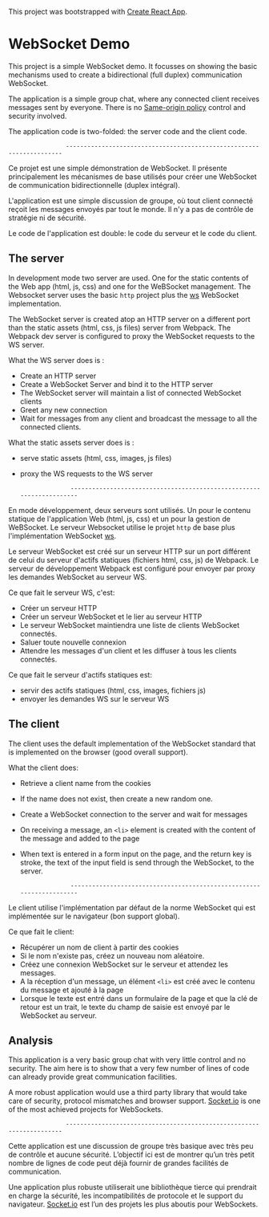 

This project was bootstrapped with [Create React App](https://github.com/facebookincubator/create-react-app).

# WebSocket Demo

This project is a simple WebSocket demo. It focusses on showing the basic mechanisms used to create a bidirectional (full duplex) communication WebSocket.

The application is a simple group chat, where any connected client receives messages sent by everyone. There is no [Same-origin policy](https://en.wikipedia.org/wiki/Same-origin_policy) control and security involved.

The application code is two-folded: the server code and the client code.

                    ---------------------------------------------------------------------

Ce projet est une simple démonstration de WebSocket. Il présente principalement les mécanismes de base utilisés pour créer une WebSocket de communication bidirectionnelle (duplex intégral).

L'application est une simple discussion de groupe, où tout client connecté reçoit les messages envoyés par tout le monde. Il n'y a pas de contrôle de stratégie ni de sécurité.

Le code de l'application est double: le code du serveur et le code du client.

## The server

In development mode two server are used. One for the static contents of the Web app (html, js, css) and one for the WeBSocket management. The Websocket server uses the basic `http` project plus the  [ws](https://einaros.github.io/ws/) WebSocket implementation.

The WebSocket server is created atop an HTTP server on a different port than the static assets  (html, css, js files) server from Webpack. The Webpack dev server is configured to proxy the WebSocket requests to the WS server.  

What the WS server does is :

- Create an HTTP server
- Create a WebSocket Server and bind it to the HTTP server
- The WebSocket server will maintain a list of connected  WebSocket clients
- Greet any new connection
- Wait for messages from any client and broadcast the message to all the connected clients.

What the static assets server does is :

- serve static assets (html, css, images, js files)
- proxy the WS requests to the WS server

                    ---------------------------------------------------------------------

En mode développement, deux serveurs sont utilisés. Un pour le contenu statique de l'application Web (html, js, css) et un pour la gestion de WeBSocket. Le serveur Websocket utilise le projet `http` de base plus l'implémentation WebSocket [ws](https://einaros.github.io/ws/).

Le serveur WebSocket est créé sur un serveur HTTP sur un port différent de celui du serveur d'actifs statiques (fichiers html, css, js) de Webpack. Le serveur de développement Webpack est configuré pour envoyer par proxy les demandes WebSocket au serveur WS.

Ce que fait le serveur WS, c'est:

- Créer un serveur HTTP
- Créer un serveur WebSocket et le lier au serveur HTTP
- Le serveur WebSocket maintiendra une liste de clients WebSocket connectés.
- Saluer toute nouvelle connexion
- Attendre les messages d'un client et les diffuser à tous les clients connectés.

Ce que fait le serveur d'actifs statiques est:

- servir des actifs statiques (html, css, images, fichiers js)
- envoyer les demandes WS sur le serveur WS

## The client

The client uses the default implementation of the WebSocket standard that is implemented on the browser (good overall support).

What the client does:

- Retrieve a client name from the cookies
- If the name does not exist, then create a new random one.
- Create a WebSocket connection to the server and wait for messages
- On receiving a message, an `<li>` element is created with the content of the message and added to the page
- When text is entered in a form input on the page, and the return key is stroke, the text of the input field is send through the WebSocket, to the server.

                    ---------------------------------------------------------------------

Le client utilise l'implémentation par défaut de la norme WebSocket qui est implémentée sur le navigateur (bon support global).

Ce que fait le client:

- Récupérer un nom de client à partir des cookies
- Si le nom n'existe pas, créez un nouveau nom aléatoire.
- Créez une connexion WebSocket sur le serveur et attendez les messages.
- A la réception d'un message, un élément `<li>` est créé avec le contenu du message et ajouté à la page
- Lorsque le texte est entré dans un formulaire de la page et que la clé de retour est un trait, le texte du champ de saisie est envoyé par le WebSocket au serveur.                    
                    

## Analysis

This application is a very basic group chat with very little control and no security. The aim here is to show that a very few number of lines of code can already provide great communication facilities.

A more robust application would use a third party library that would take care of security, protocol mismatches and browser support. [Socket.io](http:socket.io) is one of the most achieved projects for WebSockets.

                    ---------------------------------------------------------------------
                    
Cette application est une discussion de groupe très basique avec très peu de contrôle et aucune sécurité. L’objectif ici est de montrer qu’un très petit nombre de lignes de code peut déjà fournir de grandes facilités de communication.

Une application plus robuste utiliserait une bibliothèque tierce qui prendrait en charge la sécurité, les incompatibilités de protocole et le support du navigateur. [Socket.io](http:socket.io) est l’un des projets les plus aboutis pour WebSockets.
